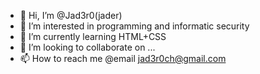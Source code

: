 - 👋 Hi, I’m @Jad3r0(jader)
- 👀 I’m interested in programming and informatic security
- 🌱 I’m currently learning HTML+CSS
- 💞️ I’m looking to collaborate on ...
- 📫 How to reach me @email jad3r0ch@gmail.com

<!---
Jad3r0/Jad3r0 is a ✨ special ✨ repository because its `README.md` (this file) appears on your GitHub profile.
You can click the Preview link to take a look at your changes.
--->
